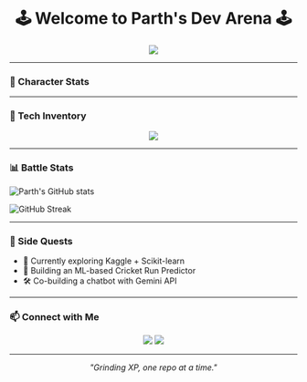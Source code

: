<h1 align="center">🕹️ Welcome to Parth's Dev Arena 🕹️</h1>
<p align="center">
  <img src="https://readme-typing-svg.herokuapp.com?font=Fira+Code&weight=500&size=22&pause=1000&color=00F7FF&center=true&vCenter=true&width=435&lines=Full+Stack+Dev+%7C+ML+Explorer+%7C+React+Ninja;Leveling+Up+Every+Commit+%F0%9F%92%AA" />
</p>

---

### 🧩 Character Stats

---

### 🔧 Tech Inventory
<p align="center">
  <img src="https://skillicons.dev/icons?i=react,nextjs,nodejs,express,mongodb,tailwind,js,ts,python,cpp" />
</p>

---

### 📊 Battle Stats

![Parth's GitHub stats](https://github-readme-stats.vercel.app/api?username=parthnjh&show_icons=true&theme=tokyonight&border_radius=10)

![GitHub Streak](https://github-readme-streak-stats.herokuapp.com?user=parthnjh&theme=tokyonight&border_radius=10)

---

### 🧠 Side Quests
- 🌱 Currently exploring Kaggle + Scikit-learn
- 🎯 Building an ML-based Cricket Run Predictor
- 🛠️ Co-building a chatbot with Gemini API

---

### 📫 Connect with Me
<p align="center">
  <a href="https://www.linkedin.com/in/parth-nijhawan-937392331/"><img src="https://img.shields.io/badge/LinkedIn-%230077B5.svg?&style=for-the-badge&logo=linkedin&logoColor=white" /></a>
  <a href="mailto:parthnijhawan777@gmail.com.com"><img src="https://img.shields.io/badge/Gmail-%23D14836.svg?&style=for-the-badge&logo=gmail&logoColor=white" /></a>
</p>

---

<p align="center"><i>"Grinding XP, one repo at a time."</i></p>
